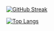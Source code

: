 [![GitHub Streak](https://github-readme-streak-stats.herokuapp.com?user=Sxx1314&theme=ambient-gradient&hide_border=%E9%94%99%E8%AF%AF%E7%9A%84)](https://git.io/streak-stats)

[![Top Langs ](https://github-readme-stats.vercel.app/api/top-langs/?username=sxx1314&show_icons=true&theme=ambient-gradient&layout=compact)](https://github.com/anuraghazra/github-readme-stats)



